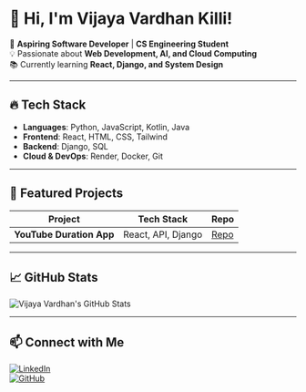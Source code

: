 # 👋 Hi, I'm Vijaya Vardhan Killi!

🚀 **Aspiring Software Developer** | **CS Engineering Student**  
💡 Passionate about **Web Development, AI, and Cloud Computing**  
📚 Currently learning **React, Django, and System Design**  

---

## 🔥 **Tech Stack**
- **Languages**: Python, JavaScript, Kotlin, Java  
- **Frontend**: React, HTML, CSS, Tailwind  
- **Backend**: Django, SQL  
- **Cloud & DevOps**: Render, Docker, Git  

---

## 📌 **Featured Projects**

| Project | Tech Stack | Repo |
|---------|-----------|------|
| **YouTube Duration App** | React, API, Django | [Repo](https://github.com/vijayvardhan-killi/Youtube-Playlist-Duration-Checker) |

---

## 📈 **GitHub Stats**

![Vijaya Vardhan's GitHub Stats](https://github-readme-stats.vercel.app/api?username=vijayvardhan-killi&show_icons=true&theme=dark)






---

## 📫 **Connect with Me**

[![LinkedIn](https://img.shields.io/badge/LinkedIn-Profile-blue?style=flat&logo=linkedin)](https://www.linkedin.com/in/vijayvardhan-killi)  
[![GitHub](https://img.shields.io/badge/GitHub-Profile-black?style=flat&logo=github)](https://github.com/vijayvardhan-killi)

